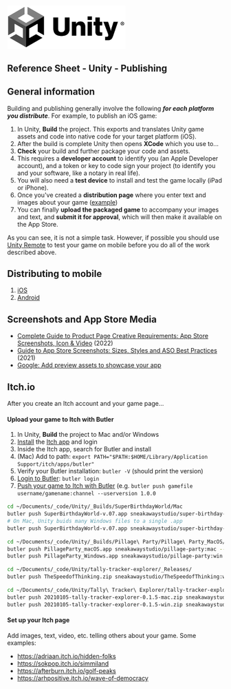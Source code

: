 
<img width="275" src="../assets/img/logos/logo-unity-b-w.png">

## Reference Sheet - Unity - Publishing




## General information

Building and publishing generally involve the following ***for each platform you distribute***. For example, to publish an iOS game:

1. In Unity, **Build** the project. This exports and translates Unity game assets and code into native code for your target platform (iOS).
1. After the build is complete Unity then opens **XCode** which you use to...
1. **Check** your build and further package your code and assets.
1. This requires a **developer account** to identify you (an Apple Developer account), and a token or key to code sign your project (to identify you and your software, like a notary in real life).
1. You will also need a **test device** to install and test the game locally (iPad or iPhone).
1. Once you've created a **distribution page** where you enter text and images about your game ([example](https://apps.apple.com/us/app/the-speed-of-thinking/id1263001692))
1. You can finally **upload the packaged game** to accompany your images and text, and **submit it for approval**, which will then make it available on the App Store.

As you can see, it is not a simple task. However, if possible you should use [Unity Remote](https://docs.unity3d.com/2021.2/Documentation/Manual/UnityRemote5.html) to test your game on mobile before you do all of the work described above.





## Distributing to mobile

1. [iOS](Unity-Building-to-iOS.md)
1. [Android](Unity-Building-to-Android.md)



## Screenshots and App Store Media

- [Complete Guide to Product Page Creative Requirements: App Store Screenshots, Icon & Video](https://www.storemaven.com/academy/product-page-creative-requirements-guide/) (2022)
- [Guide to App Store Screenshots: Sizes, Styles and ASO Best Practices](https://splitmetrics.com/blog/app-store-screenshots-aso-guide/) (2021)
- [Google: Add preview assets to showcase your app](https://support.google.com/googleplay/android-developer/answer/9866151)






## Itch.io

After you create an Itch account and your game page...

#### Upload your game to Itch with Butler

1. In Unity, **Build** the project to Mac and/or Windows
1. [Install](https://itch.io/docs/butler/installing.html) the [Itch app](https://itch.io/app) and login
1. Inside the Itch app, search for Butler and install
1. (Mac) Add to path: `export PATH="$PATH:$HOME/Library/Application Support/itch/apps/butler"`
1. Verify your Butler installation: `butler -V` (should print the version)
1. [Login to Butler](https://itch.io/docs/butler/login.html): `butler login`
1. [Push your game to Itch with Butler](https://itch.io/docs/butler/pushing.html) (e.g. `butler push gamefile username/gamename:channel --userversion 1.0.0`

```bash
cd ~/Documents/_code/Unity/_Builds/SuperBirthdayWorld/Mac 
butler push SuperBirthdayWorld-v.07.app sneakawaystudio/super-birthday-world:mac --userversion 07
# On Mac, Unity buids many Windows files to a single .app 
butler push SuperBirthdayWorld-v.07.app sneakawaystudio/super-birthday-world:win --userversion 07
```

```bash
cd ~/Documents/_code/Unity/_Builds/Pillage\ Party/Pillage\ Party_MacOS/
butler push PillageParty_macOS.app sneakawaystudio/pillage-party:mac --userversion 0.1.12
butler push PillageParty_Windows.app sneakawaystudio/pillage-party:win --userversion 0.1.12
```

```bash
cd ~/Documents/_code/Unity/tally-tracker-explorer/_Releases/
butler push TheSpeedofThinking.zip sneakawaystudio/TheSpeedofThinking:win --userversion 1.1.0
```

```bash
cd ~/Documents/_code/Unity/Tally\ Tracker\ Explorer/tally-tracker-explorer/_Releases
butler push 20210105-tally-tracker-explorer-0.1.5-mac.zip sneakawaystudio/tally-tracker-explorer:mac --userversion 0.1.5
butler push 20210105-tally-tracker-explorer-0.1.5-win.zip sneakawaystudio/tally-tracker-explorer:win --userversion 0.1.5
```



#### Set up your Itch page

Add images, text, video, etc. telling others about your game. Some examples:

- https://adriaan.itch.io/hidden-folks
- https://sokpop.itch.io/simmiland
- https://afterburn.itch.io/golf-peaks
- https://arhpositive.itch.io/wave-of-democracy
